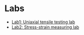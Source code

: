 # Labs

* [Lab1: Uniaxial tensile testing lab](UniaxialTestingLab.md)
* [Lab2: Stress-strain measuring lab](StressStrainTensorLab.md)
